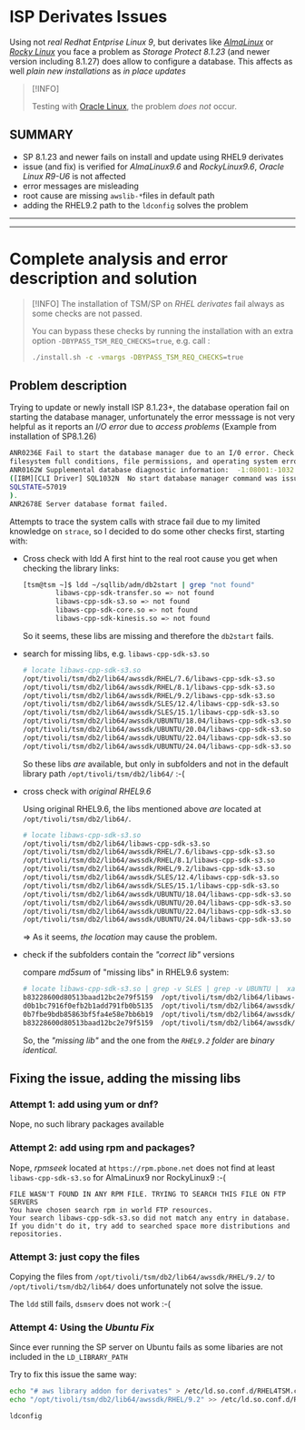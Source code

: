 <!---
(C) 2025 Bjørn Nachtwey, Cristie Data GmbH
-->

# ISP Derivates Issues

Using not *real Redhat Entprise Linux 9*, but derivates like [*AlmaLinux*](https://almalinux.org/get-almalinux/) or [*Rocky Linux*](https://rockylinux.org/download) you face a problem as *Storage Protect 8.1.23* (and newer version including 8.1.27) does allow to configure a database. This affects as well *plain new installations* as *in place updates*

> [!INFO]
>
> Testing with [Oracle Linux](https://yum.oracle.com/oracle-linux-isos.html), the problem *does not* occur.

## SUMMARY

- SP 8.1.23 and newer fails on install and update using RHEL9 derivates
- issue (and fix) is verified for *AlmaLinux9.6* and *RockyLinux9.6*, *Oracle Linux R9-U6* is not affected
- error messages are misleading
- root cause are missing `awslib-*`files in default path
- adding the RHEL9.2 path to the `ldconfig` solves the problem

---
---

# Complete analysis and error description and solution

> [!INFO]
> The installation of TSM/SP on *RHEL derivates* fail always as some checks are not passed.
>
> You can bypass these checks by running the installation with an extra option `-DBYPASS_TSM_REQ_CHECKS=true`, e.g. call :
>
> ```bash
> ./install.sh -c -vmargs -DBYPASS_TSM_REQ_CHECKS=true
> ```

## Problem description

Trying to update or newly install ISP 8.1.23+, the database operation fail on starting the database manager, unfortunately the error messsage is not very helpful as it reports an *I/O error* due to *access problems* (Example from installation of SP8.1.26)

```bash
ANR0236E Fail to start the database manager due to an I/0 error. Check for
filesystem full conditions, file permissions, and operating system errors.
ANR0162W Supplemental database diagnostic information:  -1:08001:-1032
([IBM][CLI Driver] SQL1032N  No start database manager command was issued. 
SQLSTATE=57019
).
ANR2678E Server database format failed.
```

Attempts to trace the system calls with strace fail due to my limited knowledge on `strace`, so I decided to do some other checks first, starting with:

- Cross check with ldd
  A first hint to the real root cause you get when checking the library links:

  ```bash
  [tsm@tsm ~]$ ldd ~/sqllib/adm/db2start | grep "not found"
          libaws-cpp-sdk-transfer.so => not found
          libaws-cpp-sdk-s3.so => not found
          libaws-cpp-sdk-core.so => not found
          libaws-cpp-sdk-kinesis.so => not found
  ```

  So it seems, these libs are missing and therefore the `db2start` fails.

- search for missing libs, e.g. `libaws-cpp-sdk-s3.so`

  ```bash
  # locate libaws-cpp-sdk-s3.so
  /opt/tivoli/tsm/db2/lib64/awssdk/RHEL/7.6/libaws-cpp-sdk-s3.so
  /opt/tivoli/tsm/db2/lib64/awssdk/RHEL/8.1/libaws-cpp-sdk-s3.so
  /opt/tivoli/tsm/db2/lib64/awssdk/RHEL/9.2/libaws-cpp-sdk-s3.so
  /opt/tivoli/tsm/db2/lib64/awssdk/SLES/12.4/libaws-cpp-sdk-s3.so
  /opt/tivoli/tsm/db2/lib64/awssdk/SLES/15.1/libaws-cpp-sdk-s3.so
  /opt/tivoli/tsm/db2/lib64/awssdk/UBUNTU/18.04/libaws-cpp-sdk-s3.so
  /opt/tivoli/tsm/db2/lib64/awssdk/UBUNTU/20.04/libaws-cpp-sdk-s3.so
  /opt/tivoli/tsm/db2/lib64/awssdk/UBUNTU/22.04/libaws-cpp-sdk-s3.so
  /opt/tivoli/tsm/db2/lib64/awssdk/UBUNTU/24.04/libaws-cpp-sdk-s3.so
  ```

  So these libs *are* available, but only in subfolders and not in the default library path `/opt/tivoli/tsm/db2/lib64/` :-(

- cross check with *original RHEL9.6*

  Using original RHEL9.6, the libs mentioned above *are* located at `/opt/tivoli/tsm/db2/lib64/`.

  ```bash
  # locate libaws-cpp-sdk-s3.so
  /opt/tivoli/tsm/db2/lib64/libaws-cpp-sdk-s3.so
  /opt/tivoli/tsm/db2/lib64/awssdk/RHEL/7.6/libaws-cpp-sdk-s3.so
  /opt/tivoli/tsm/db2/lib64/awssdk/RHEL/8.1/libaws-cpp-sdk-s3.so
  /opt/tivoli/tsm/db2/lib64/awssdk/RHEL/9.2/libaws-cpp-sdk-s3.so
  /opt/tivoli/tsm/db2/lib64/awssdk/SLES/12.4/libaws-cpp-sdk-s3.so
  /opt/tivoli/tsm/db2/lib64/awssdk/SLES/15.1/libaws-cpp-sdk-s3.so
  /opt/tivoli/tsm/db2/lib64/awssdk/UBUNTU/18.04/libaws-cpp-sdk-s3.so
  /opt/tivoli/tsm/db2/lib64/awssdk/UBUNTU/20.04/libaws-cpp-sdk-s3.so
  /opt/tivoli/tsm/db2/lib64/awssdk/UBUNTU/22.04/libaws-cpp-sdk-s3.so
  /opt/tivoli/tsm/db2/lib64/awssdk/UBUNTU/24.04/libaws-cpp-sdk-s3.so
  ```

  => As it seems, *the location* may cause the problem.

- check if the subfolders contain the *"correct lib"* versions

  compare *md5sum* of "missing libs" in RHEL9.6 system:

  ```bash
  # locate libaws-cpp-sdk-s3.so | grep -v SLES | grep -v UBUNTU |  xargs -d '\n' md5sum 
  b83228600d80513baad12bc2e79f5159  /opt/tivoli/tsm/db2/lib64/libaws-cpp-sdk-s3.so
  d0b1bc7916f0efb2b1add791fb0b5135  /opt/tivoli/tsm/db2/lib64/awssdk/RHEL/7.6/libaws-cpp-sdk-s3.so
  0b7fbe9bdb85863bf5fa4e58e7bb6b19  /opt/tivoli/tsm/db2/lib64/awssdk/RHEL/8.1/libaws-cpp-sdk-s3.so
  b83228600d80513baad12bc2e79f5159  /opt/tivoli/tsm/db2/lib64/awssdk/RHEL/9.2/libaws-cpp-sdk-s3.so
  ```

  So, the *"missing lib"* and the one from the *`RHEL9.2` folder* are *binary identical*.

## Fixing the issue, adding the missing libs

### Attempt 1: add using yum or dnf?

Nope, no such library packages available

### Attempt 2: add using rpm and packages?

Nope, *rpmseek* located at `https://rpm.pbone.net` does not find at least `libaws-cpp-sdk-s3.so` for AlmaLinux9 nor RockyLinux9 :-(

```
FILE WASN'T FOUND IN ANY RPM FILE. TRYING TO SEARCH THIS FILE ON FTP SERVERS
You have chosen search rpm in world FTP resources.
Your search libaws-cpp-sdk-s3.so did not match any entry in database.
If you didn't do it, try add to searched space more distributions and repositories.
```

### Attempt 3: just copy the files

Copying the files from `/opt/tivoli/tsm/db2/lib64/awssdk/RHEL/9.2/` to `/opt/tivoli/tsm/db2/lib64/` does unfortunately not solve the issue.

The `ldd` still fails, `dsmserv` does not work :-(

### Attempt 4: Using the *Ubuntu Fix*

Since ever running the SP server on Ubuntu fails as some libaries are not included in the `LD_LIBRARY_PATH`

Try to fix this issue the same way:

```bash
echo "# aws library addon for derivates" > /etc/ld.so.conf.d/RHEL4TSM.conf
echo "/opt/tivoli/tsm/db2/lib64/awssdk/RHEL/9.2" >> /etc/ld.so.conf.d/RHEL4TSM.conf

ldconfig
```
